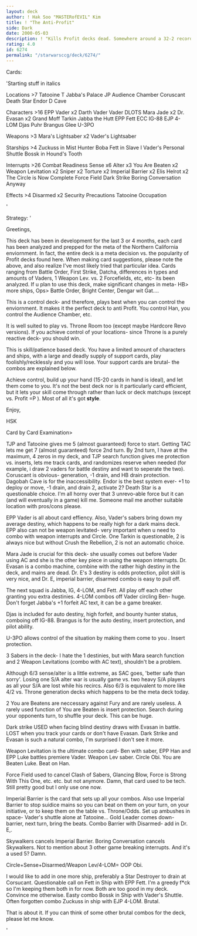 ```yaml
---
layout: deck
author: ! Hak Soo "MASTERofEVIL" Kim
title: ! "The Anti-Profit"
side: Dark
date: 2000-05-03
description: ! "Kills Profit decks dead. Somewhere around a 32-2 record, I've lost count in the thirties. If u got skillz, u should win most other matchups too."
rating: 4.0
id: 6274
permalink: "/starwarsccg/deck/6274/"
---
```

Cards: 

'Starting stuff in italics

Locations >7
Tatooine
T Jabba's Palace
JP Audience Chamber
Coruscant
Death Star
Endor
D Cave

Characters >16
EPP Vader x2
Darth Vader
Vader DLOTS
Mara Jade x2
Dr. Evasan x2
Grand Moff Tarkin
Jabba the Hutt
EPP Fett
ECC IG-88
EJP 4-LOM
Djas Puhr
Brangus Glee
U-3PO

Weapons >3
Mara's Lightsaber x2
Vader's Lightsaber

Starships >4
Zuckuss in Mist Hunter
Boba Fett in Slave I
Vader's Personal Shuttle
Bossk in Hound's Tooth

Interrupts >26
Combat Readiness
Sense x6
Alter x3
You Are Beaten x2
Weapon Levitation x2
Sniper x2
Torture x2
Imperial Barrier x2
Elis Helrot x2
The Circle is Now Complete
Force Field
Dark Strike
Boring Conversation Anyway

Effects >4
Disarmed x2
Security Precautions
Tatooine Occupation



'

Strategy: '

Greetings,

This deck has been in development for the last 3 or 4 months, each card has been analyzed and prepped for the meta of the Northern California enviornment. In fact, the entire deck is a meta decision vs. the popularity of Profit decks found here. When making card suggestions, please note the above, and also realize I've most likely tried that particular idea. Cards ranging from Battle Order, First Strike, Datcha, differences in types and amounts of Vaders, 1 Weapon Lev. vs. 2 Forcefields, etc, etc- its been analyzed. If u plan to use this deck, make significant changes in meta- HB> more ships, Ops> Battle Order, Bright Center, Dengar wit Gat....

This is a control deck- and therefore, plays best when you can control the enviornment. It makes it the perfect deck to anti Profit. You control Han, you control the Audience Chamber, etc.

It is well suited to play vs. Throne Room too (except maybe Hardcore Revo versions). If you achieve control of your locations- since Throne is a purely reactive deck- you should win.

This is skill/patience based deck. You have a limited amount of characters and ships, with a large and deadly supply of support cards, play foolishly/recklessly and you will lose. Your support cards are brutal- the combos are explained below.

Achieve control, build up your hand (15-20 cards in hand is ideal), and let them come to you. It's not the best deck nor is it particularly card efficient, but it lets your skill come through rather than luck or deck matchups (except vs. Profit =P ). Most of all it's got <b>style</b>.

Enjoy,

HSK

Card by Card Examination>

TJP and Tatooine gives me 5 (almost guaranteed) force to start. Getting TAC lets me get 7 (almost guaranteed) force 2nd turn. By 2nd turn, I have at the maximum, 4 zeros in my deck, and TJP search function gives me protection vs. inserts, lets me track cards, and randomizes reserve when needed (for example, i draw 2 vaders for battle destiny and want to seperate the two). Coruscant is obvious- generation, -1 drain, and HB drain protection. Dagobah Cave is for the inaccessibility. Endor is the best system ever- +1 to deploy or move, -1 drain, and drain 2, activate 2? Death Star is a questionable choice. I'm all horny over that 3 unrevo-able force but it can (and will eventually in a game) kill me. Someone mail me another suitable location with pros/cons please.

EPP Vader is all about card effiency. Also, Vader's sabers bring down my average destiny, which happens to be really high for a dark mains deck. EPP also can not be weapon levitated- very important when u need to combo with weapon interrupts and Circle. One Tarkin is questionable, 2 is always nice but without Crush the Rebellion, 2 is not an automatic choice.

Mara Jade is crucial for this deck- she usually comes out before Vader using AC and she is the other key piece in using the weapon interrupts.
Dr. Evasan is a combo machine, combine with the rather high destiny in the deck, and mains are dead. Dr. E's 3 destiny is odds protection, pilot skill is very nice, and Dr. E, imperial barrier, disarmed combo is easy to pull off.

The next squad is Jabba, IG, 4-LOM, and Fett. All play off each other granting you extra destinies. 4-LOM combos off Vader circling Ben- huge. Don't forget Jabba's +1 forfeit AC text, it can be a game breaker.

Djas is included for auto destiny, high forfeit, and bounty hunter status, comboing off IG-88. Brangus is for the auto destiny, insert protection, and pilot ability.

U-3PO allows control of the situation by making them come to you <insert hand>. Insert protection.

3 Sabers in the deck- I hate the 1 destinies, but with Mara search function and 2 Weapon Levitations (combo with AC text), shouldn't be a problem.

Although 6/3 sense/alter is a little extreme, as SAC goes, 'better safe than sorry'. Losing one S/A alter war is usually game vs. two heavy S/A players as all your S/A are lost while his recircs. Also 6/3 is equivalent to more like 4/2 vs. Throne generation decks which happens to be the meta deck today.

2 You are Beatens are neccessary against Fury and are rarely useless. A rarely used function of You are Beaten is insert protection. Search during your opponents turn, to shuffle your deck. This can be huge.

Dark strike USED when facing blind destiny draws with Evasan in battle. LOST when you track your cards or don't have Evasan. Dark Strike and Evasan is such a natural combo, I'm surprised I don't see it more.

Weapon Levitation is the ultimate combo card- Ben with saber, EPP Han and EPP Luke battles premiere Vader. Weapon Lev saber. Circle Obi. You are Beaten Luke. Beat on Han.

Force Field used to cancel Clash of Sabers, Glancing Blow, Force is Strong With This One, etc. etc. but not anymore. Damn, that card used to be tech. Still pretty good but I only use one now.

Imperial Barrier is the card that sets up all your combos. Also use Imperial Barrier to stop suidice mains so you can beat on them on your turn, on your initiative, or to keep them on the table vs. Throne/Odds. Set up ambushes in space- Vader's shuttle alone at Tatooine...  Gold Leader comes down- barrier, next turn, bring the beats. Combo Barrier with Disarmed- add in Dr. E,.

Skywalkers cancels Imperial Barrier. Boring Conversation cancels Skywalkers. Not to mention about 3 other game breaking interrupts. And it's a used 5? Damn.

Circle+Sense+Disarmed/Weapon Lev/4-LOM= OOP Obi.

I would like to add in one more ship, preferably a Star Destroyer to drain at Corsucant. Questionable call on Fett in Ship with EPP Fett. I'm a greedy f*ck so I'm keeping them both in for now. Both are too good in my deck. Convince me otherwise. Easty combo Bossk in Ship with Vader's Shuttle. Often forgotten combo Zuckuss in ship with EJP 4-LOM. Brutal.

That is about it. If you can think of some other brutal combos for the deck, please let me know.





'
